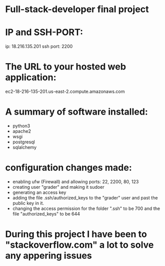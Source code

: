 # Full-stack-developer final project

# IP and SSH-PORT:
ip: 18.216.135.201
ssh port: 2200

# The URL to your hosted web application:
ec2-18-216-135-201.us-east-2.compute.amazonaws.com

# A summary of software installed:
- python3
- apache2 
- wsgi
- postgresql
- sqlalchemy

# configuration changes made:
- enabling ufw (Firewall) and allowing ports: 22, 2200, 80, 123
- creating user "grader" and making it sudoer
- generating an access key
- adding the file .ssh/authorized_keys to the "grader" user and past the public key in it.
- changing the access permission for the folder ".ssh" to be 700 and the file "authorized_keys" to be 644

# During this project I have been to "stackoverflow.com" a lot to solve any appering issues
